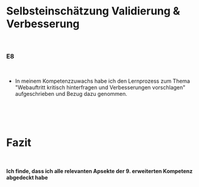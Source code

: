 # Selbsteinschätzung Validierung & Verbesserung

<br>

### E8

<br>

- In meinem Kompetenzzuwachs habe ich den Lernprozess zum Thema "Webauftritt kritisch hinterfragen und Verbesserungen vorschlagen" aufgeschrieben und Bezug dazu genommen.



<br>
<br>
<br>


# Fazit

<br>

**Ich finde, dass ich alle relevanten Apsekte der 9. erweiterten Kompetenz abgedeckt habe**